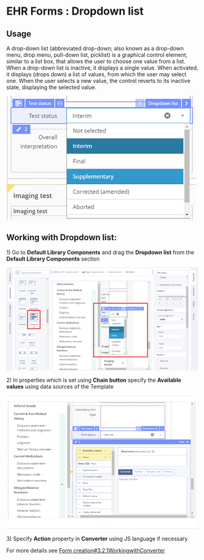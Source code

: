 # EHR Forms : Dropdown list

## Usage <a id="Dropdownlist-Usage"></a>

A drop-down list \(abbreviated drop-down; also known as a drop-down menu, drop menu, pull-down list, picklist\) is a graphical control element, similar to a list box, that allows the user to choose one value from a list. When a drop-down list is inactive, it displays a single value. When activated, it displays \(drops down\) a list of values, from which the user may select one. When the user selects a new value, the control reverts to its inactive state, displaying the selected value.

![](.gitbook/assets/34839794.png)

## Working with Dropdown list: <a id="Dropdownlist-WorkingwithDropdownlist:"></a>

1\) Go to **Default Library Components** and drag the **Dropdown list** from the **Default Library Components** section

![](.gitbook/assets/34839774.png)

2\) In properties which is set using **Chain button** specify the **Available values** using data sources of the Template

![](.gitbook/assets/34839781.png)

3\) Specify **Action** property in **Converter** using JS language if necessary

For more details see [Form creation\#3.2.1WorkingwithConverter](ehr-forms-form-creation.md#Formcreation-3.2.1WorkingwithConverter)

